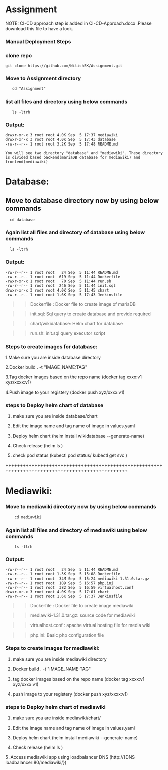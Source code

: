 # Assignment
NOTE: CI-CD approach step is added in CI-CD-Approach.docx .Please download this file to have a look. 

### Manual Deployment Steps

### clone repo
    git clone https://github.com/NitishSK/Assignment.git

### Move to Assignment directory
```
   cd "Assignment"
```
### list all files and directory using below commands
```
   ls -ltrh
```
### Output:
```
drwxr-xr-x 3 root root 4.0K Sep  5 17:37 mediawiki
drwxr-xr-x 3 root root 4.0K Sep  5 17:43 database
-rw-r--r-- 1 root root 3.2K Sep  5 17:48 README.md
```
```
You will see two directory "database" and "mediawiki". These directory is divided based backend(mariaDB database for mediawiki) and frontend(mediawiki)
```
# Database:

## Move to database directory now by using below commands
```
  cd database
```
### Again list all files and directory of database using below commands
```
  ls -ltrh
```
### Output:
```
-rw-r--r-- 1 root root   24 Sep  5 11:44 README.md
-rw-r--r-- 1 root root  619 Sep  5 11:44 Dockerfile
-rwxr-xr-x 1 root root   70 Sep  5 11:44 run.sh
-rw-r--r-- 1 root root  246 Sep  5 11:44 init.sql
drwxr-xr-x 3 root root 4.0K Sep  5 11:45 chart
-rw-r--r-- 1 root root 1.6K Sep  5 17:43 Jenkinsfile
```

>> Dockerfile : Docker file to create image of mariaDB

>> init.sql: Sql query to create database and provide required 

>> chart/wikidatabase: Helm chart for database

>> run.sh: init.sql query executor script 


### Steps to create images for database:

1.Make sure you are inside database directory

2.Docker build . -t "IMAGE_NAME:TAG"

3.Tag docker images based on the repo name (docker tag xxxx:v1 xyz/xxxx:v1)

4.Push image to your registery (docker push xyz/xxxx:v1)


### steps to Deploy helm chart of database

1. make sure you are inside database/chart

2. Edit the image name and tag name of image in values.yaml

3. Deploy helm chart (helm install wikidatabase --generate-name)

4. Check release (helm ls )

5. check pod status (kubectl pod status/ kubectl get svc )

++++++++++++++++++++++++++++++++++++++++++++++++++++++++++++++++++++++++++++++++++++++++++++++++

# Mediawiki:

### Move to mediawiki directory now by using below commands 
```
    cd mediawiki
```
### Again list all files and directory of mediawiki using below commands
```
    ls -ltrh
```
### Output:
```
-rw-r--r-- 1 root root   24 Sep  5 11:44 README.md
-rw-r--r-- 1 root root 1.3K Sep  5 15:08 Dockerfile
-rw-r--r-- 1 root root  34M Sep  5 15:24 mediawiki-1.31.0.tar.gz
-rw-r--r-- 1 root root  109 Sep  5 16:57 php.ini
-rw-r--r-- 1 root root  382 Sep  5 16:59 virtualhost.conf
drwxr-xr-x 3 root root 4.0K Sep  5 17:01 chart
-rw-r--r-- 1 root root 1.6K Sep  5 17:37 Jenkinsfile
```

>> Dockerfile : Docker file to create image mediawiki

>> mediawiki-1.31.0.tar.gz: source code for mediawiki

>> virtualhost.conf : apache virtual hosting file for media wiki

>> php.ini: Basic php configuration file 

### Steps to create images for mediawiki:

1. make sure you are inside mediawiki directory

2. Docker build . -t "IMAGE_NAME:TAG"

3. tag docker images based on the repo name (docker tag xxxx:v1 xyz/xxxx:v1)

4. push image to your registery (docker push xyz/xxxx:v1)


### steps to Deploy helm chart of mediawiki

1. make sure you are inside mediawiki/chart/

2. Edit the image name and tag name of image in values.yaml

3. Deploy helm chart (helm install mediawiki --generate-name)

4. Check release (helm ls )

5 .Access mediawiki app using loadbalancer DNS (http://{DNS loadbalancer:80/mediawiki/}) 
